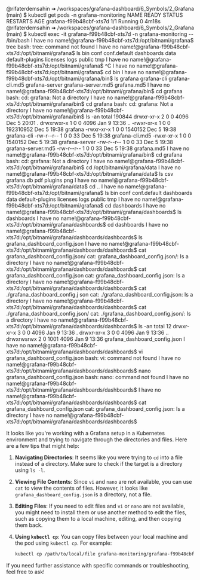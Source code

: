 @rifaterdemsahin ➜ /workspaces/grafana-dashboard/6_Symbols/2_Grafana (main) $ kubectl get pods -n grafana-monitoring
NAME                      READY   STATUS    RESTARTS   AGE
grafana-f99b48cbf-xts7d   1/1     Running   0          4m18s
@rifaterdemsahin ➜ /workspaces/grafana-dashboard/6_Symbols/2_Grafana (main) $ kubectl exec -it grafana-f99b48cbf-xts7d -n grafana-monitoring -- /bin/bash
I have no name!@grafana-f99b48cbf-xts7d:/opt/bitnami/grafana$ tree
bash: tree: command not found
I have no name!@grafana-f99b48cbf-xts7d:/opt/bitnami/grafana$ ls
bin  conf  conf.default  dashboards  data  default-plugins  licenses  logs  public  tmp
I have no name!@grafana-f99b48cbf-xts7d:/opt/bitnami/grafana$ ^C
I have no name!@grafana-f99b48cbf-xts7d:/opt/bitnami/grafana$ cd bin
I have no name!@grafana-f99b48cbf-xts7d:/opt/bitnami/grafana/bin$ ls
grafana  grafana-cli  grafana-cli.md5  grafana-server  grafana-server.md5  grafana.md5
I have no name!@grafana-f99b48cbf-xts7d:/opt/bitnami/grafana/bin$ cd grafana
bash: cd: grafana: Not a directory
I have no name!@grafana-f99b48cbf-xts7d:/opt/bitnami/grafana/bin$ cd grafana
bash: cd: grafana: Not a directory
I have no name!@grafana-f99b48cbf-xts7d:/opt/bitnami/grafana/bin$ ls -an
total 190844
drwxr-xr-x 2 0 0      4096 Dec  5 20:01 .
drwxrwxr-x 1 0 0      4096 Jan  9 13:36 ..
-rwxr-xr-x 1 0 0 192310952 Dec  5 19:38 grafana
-rwxr-xr-x 1 0 0   1540152 Dec  5 19:38 grafana-cli
-rw-r--r-- 1 0 0        33 Dec  5 19:38 grafana-cli.md5
-rwxr-xr-x 1 0 0   1540152 Dec  5 19:38 grafana-server
-rw-r--r-- 1 0 0        33 Dec  5 19:38 grafana-server.md5
-rw-r--r-- 1 0 0        33 Dec  5 19:38 grafana.md5
I have no name!@grafana-f99b48cbf-xts7d:/opt/bitnami/grafana/bin$ cd grafana
bash: cd: grafana: Not a directory
I have no name!@grafana-f99b48cbf-xts7d:/opt/bitnami/grafana/bin$ cd /opt/bitnami/grafana/data
I have no name!@grafana-f99b48cbf-xts7d:/opt/bitnami/grafana/data$ ls
csv  grafana.db  pdf  plugins  png
I have no name!@grafana-f99b48cbf-xts7d:/opt/bitnami/grafana/data$ cd ..
I have no name!@grafana-f99b48cbf-xts7d:/opt/bitnami/grafana$ ls
bin  conf  conf.default  dashboards  data  default-plugins  licenses  logs  public  tmp
I have no name!@grafana-f99b48cbf-xts7d:/opt/bitnami/grafana$ cd dashboards
I have no name!@grafana-f99b48cbf-xts7d:/opt/bitnami/grafana/dashboards$ ls
dashboards
I have no name!@grafana-f99b48cbf-xts7d:/opt/bitnami/grafana/dashboards$ cd dashboards
I have no name!@grafana-f99b48cbf-xts7d:/opt/bitnami/grafana/dashboards/dashboards$ ls
grafana_dashboard_config.json
I have no name!@grafana-f99b48cbf-xts7d:/opt/bitnami/grafana/dashboards/dashboards$ cat grafana_dashboard_config.json/
cat: grafana_dashboard_config.json/: Is a directory
I have no name!@grafana-f99b48cbf-xts7d:/opt/bitnami/grafana/dashboards/dashboards$ cat grafana_dashboard_config.json 
cat: grafana_dashboard_config.json: Is a directory
I have no name!@grafana-f99b48cbf-xts7d:/opt/bitnami/grafana/dashboards/dashboards$ cat ./grafana_dashboard_config.j
son
cat: ./grafana_dashboard_config.json: Is a directory
I have no name!@grafana-f99b48cbf-xts7d:/opt/bitnami/grafana/dashboards/dashboards$ cat ./grafana_dashboard_config.json/
cat: ./grafana_dashboard_config.json/: Is a directory
I have no name!@grafana-f99b48cbf-xts7d:/opt/bitnami/grafana/dashboards/dashboards$ ls -an
total 12
drwxr-xr-x 3 0    0 4096 Jan  9 13:36 .
drwxr-xr-x 3 0    0 4096 Jan  9 13:36 ..
drwxrwsrwx 2 0 1001 4096 Jan  9 13:36 grafana_dashboard_config.json
I have no name!@grafana-f99b48cbf-xts7d:/opt/bitnami/grafana/dashboards/dashboards$ vi grafana_dashboard_config.json
bash: vi: command not found
I have no name!@grafana-f99b48cbf-xts7d:/opt/bitnami/grafana/dashboards/dashboards$ nano grafana_dashboard_config.json
bash: nano: command not found
I have no name!@grafana-f99b48cbf-xts7d:/opt/bitnami/grafana/dashboards/dashboards$ 
I have no name!@grafana-f99b48cbf-xts7d:/opt/bitnami/grafana/dashboards/dashboards$ cat grafana_dashboard_config.json
cat: grafana_dashboard_config.json: Is a directory
I have no name!@grafana-f99b48cbf-xts7d:/opt/bitnami/grafana/dashboards/dashboards$ 

It looks like you're working with a Grafana setup in a Kubernetes environment and trying to navigate through the directories and files. Here are a few tips that might help:

1. **Navigating Directories**: It seems like you were trying to `cd` into a file instead of a directory. Make sure to check if the target is a directory using `ls -l`.

2. **Viewing File Contents**: Since `vi` and `nano` are not available, you can use `cat` to view the contents of files. However, it looks like `grafana_dashboard_config.json` is a directory, not a file.

3. **Editing Files**: If you need to edit files and `vi` or `nano` are not available, you might need to install them or use another method to edit the files, such as copying them to a local machine, editing, and then copying them back.

4. **Using `kubectl cp`**: You can copy files between your local machine and the pod using `kubectl cp`. For example:
   ```sh
   kubectl cp /path/to/local/file grafana-monitoring/grafana-f99b48cbf-xts7d:/path/to/remote/file
   ```

If you need further assistance with specific commands or troubleshooting, feel free to ask!